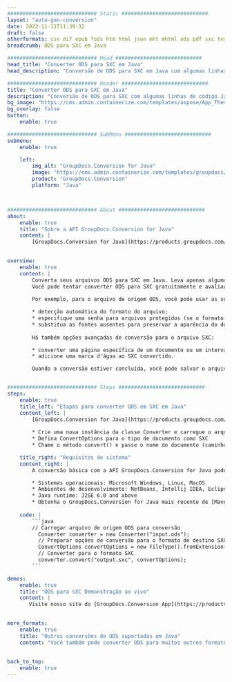 ```yaml
---
############################# Static ############################
layout: "auto-gen-conversion"
date: 2022-11-11T11:39:32
draft: false
otherformats: csv dif epub fods htm html json mht mhtml ods pdf sxc tex tsv xlam xls xlsb xlsm xlsx xlt xltm xltx xml xps
breadcrumb: ODS para SXC em Java

############################# Head ############################
head_title: "Converter ODS para SXC em Java"
head_description: "Conversão de ODS para SXC em Java com algumas linhas de código. Converta mais de 160 formatos de arquivo usando a API de conversão de documentos do GroupDocs para Java"

############################# Header ############################
title: "Converter ODS para SXC em Java"
description: "Conversão de ODS para SXC com algumas linhas de código Java"
bg_image: "https://cms.admin.containerize.com/templates/aspose/App_Themes/V3/images/bg/header1.png"
bg_overlay: false
button:
    enable: true

############################# SubMenu ############################
submenu:
    enable: true

    left:
        img_alt: "GroupDocs.Conversion for Java"
        image: "https://cms.admin.containerize.com/templates/groupdocs/images/product-logos/90x90-noborder/groupdocs-conversion-java.png"
        product: "GroupDocs.Conversion"
        platform: "Java"



############################# About ############################
about:
    enable: true
    title: "Sobre a API GroupDocs.Conversion for Java"
    content: |
        [GroupDocs.Conversion for Java](https://products.groupdocs.com/conversion/java/) é uma API avançada de conversão de formato de arquivo para conversão entre formatos populares de imagem e documento, como Microsoft Office, OpenDocument, PDF, HTML, e-mail, CAD. e muito mais com apenas algumas linhas de código. A API nativa detecta automaticamente os formatos dos documentos originais e oferece muitas opções para personalizar os documentos convertidos. Juntamente com a função de extrair informações de um documento, ele também suporta o armazenamento em cache dos resultados da conversão para o disco local por padrão. No entanto, qualquer tipo de armazenamento em cache pode ser suportado pela implementação das interfaces apropriadas - Amazon S3, Dropbox, Google Drive, Windows Azure, Reddis ou quaisquer outras.
    

overview:
    enable: true
    content: |
        Converta seus arquivos ODS para SXC em Java. Leva apenas algumas linhas de código Java em qualquer plataforma de sua escolha, como Windows, Linux, macOS.
        Você pode tentar converter ODS para SXC gratuitamente e avaliar a qualidade dos resultados da conversão. Junto com scripts de conversão de arquivo simples, você pode tentar opções mais sofisticadas para carregar o arquivo de origem ODS e armazenar a saída SXC. 
        
        Por exemplo, para o arquivo de origem ODS, você pode usar as seguintes opções de carregamento:

        * detecção automática do formato do arquivo;
        * especifique uma senha para arquivos protegidos (se o formato de arquivo for compatível);
        * substitua as fontes ausentes para preservar a aparência do documento.
        
        Há também opções avançadas de conversão para o arquivo SXC:

        * converter uma página específica de um documento ou um intervalo de páginas;
        * adicione uma marca d'água ao SXC convertido.

        Quando a conversão estiver concluída, você pode salvar o arquivo SXC no caminho do arquivo local ou em qualquer armazenamento de terceiros, como FTP, Amazon S3, Google Drive, Dropbox etc. Observe - para converter ODS para SXC, você não precisa instalar nenhum software adicional, como MS Office, Open Office, Adobe Acrobat Reader etc.


############################# Steps ############################
steps:
    enable: true
    title_left: "Etapas para converter ODS em SXC em Java"
    content_left: |
        [GroupDocs.Conversion for Java](https://products.groupdocs.com/conversion/java/) permite que os desenvolvedores convertam facilmente o arquivo ODS para SXC com algumas linhas de código.
        
        * Crie uma nova instância da classe Converter e carregue o arquivo ODS com o caminho completo
        * Defina ConvertOptions para o tipo de documento como SXC
        * Chame o método convert() e passe o nome do documento (caminho completo) e formato (SXC) como parâmetro

    title_right: "Requisitos de sistema"
    content_right: |
        A conversão básica com a API GroupDocs.Conversion for Java pode ser feita com apenas algumas linhas de código. Nossas APIs são suportadas em todas as principais plataformas e sistemas operacionais. Antes de executar o código abaixo, certifique-se de ter os seguintes pré-requisitos instalados em seu sistema.

        * Sistemas operacionais: Microsoft Windows, Linux, MacOS
        * Ambientes de desenvolvimento: NetBeans, Intellij IDEA, Eclipse, etc.
        * Java runtime: J2SE 6.0 and above
        * Obtenha o GroupDocs.Conversion for Java mais recente de [Maven](https://repository.groupdocs.com/webapp/#/artifacts/browse/tree/General/repo/com/groupdocs/groupdocs-conversion)
         
    code: |
        ```java    
        // Carregar arquivo de origem ODS para conversão
          Converter converter = new Converter("input.ods");
          // Preparar opções de conversão para o formato de destino SXC
          ConvertOptions convertOptions = new FileType().fromExtension("sxc").getConvertOptions();
          // Converter para o formato SXC
          converter.convert("output.sxc", convertOptions);
        ```

demos:
    enable: true
    title: "ODS para SXC Demonstração ao vivo"
    content: |
       Visite nosso site do [GroupDocs.Conversion App](https://products.groupdocs.app/conversion/family) e experimente a conversão de ODS para SXC agora. A demonstração gratuita tem os seguintes benefícios
          

more_formats:
    enable: true
    title: "Outras conversões de ODS suportadas em Java"
    content: "Você também pode converter ODS para muitos outros formatos de arquivo. Por favor, veja a lista abaixo."
       
       
back_to_top:
    enable: true
---
```

